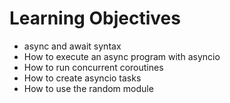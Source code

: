 # Learning Objectives

 - async and await syntax
 - How to execute an async program with asyncio
 - How to run concurrent coroutines
 - How to create asyncio tasks
 - How to use the random module
